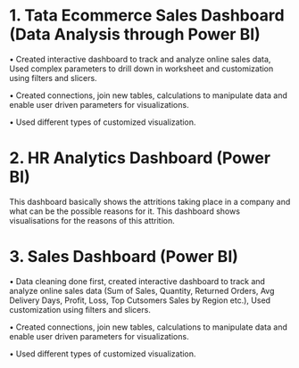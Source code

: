 # 1. Tata Ecommerce Sales Dashboard  (Data Analysis through Power BI)

• Created interactive dashboard to track and analyze online sales data, Used complex parameters to drill down in worksheet and customization using filters and slicers.

• Created connections, join new tables, calculations to manipulate data and enable user driven parameters for visualizations.

• Used different types of customized visualization.

# 2. HR Analytics Dashboard (Power BI)

This dashboard basically shows the attritions taking place in a company and what can be the possible reasons for it. This dashboard shows visualisations for the reasons of this attrition.

# 3. Sales Dashboard (Power BI)

 • Data cleaning done first, created interactive dashboard to track and analyze online sales data (Sum of Sales, Quantity, Returned Orders, Avg Delivery Days, Profit, Loss, Top Cutsomers Sales by Region etc.), Used customization using filters and slicers.

• Created connections, join new tables, calculations to manipulate data and enable user driven parameters for visualizations.

• Used different types of customized visualization.

